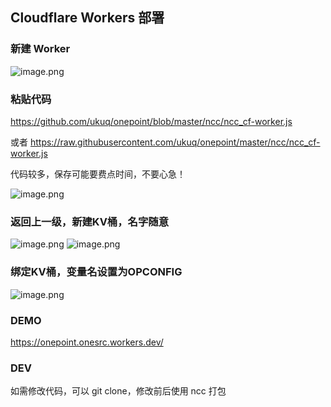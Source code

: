 ## Cloudflare Workers 部署

### 新建 Worker
![image.png](https://i.loli.net/2021/02/19/5tsTuklZUDWSIix.png)

### 粘贴代码

https://github.com/ukuq/onepoint/blob/master/ncc/ncc_cf-worker.js

或者 https://raw.githubusercontent.com/ukuq/onepoint/master/ncc/ncc_cf-worker.js

代码较多，保存可能要费点时间，不要心急！

![image.png](https://i.loli.net/2021/02/19/92xyFLK5dOrWk4s.png)

### 返回上一级，新建KV桶，名字随意

![image.png](https://i.loli.net/2021/02/19/Ep2rmbQN9y1TFDI.png)
![image.png](https://i.loli.net/2021/02/19/WfnypotgmCHuPqh.png)

### 绑定KV桶，变量名设置为OPCONFIG

![image.png](https://i.loli.net/2021/02/19/W6MOmlRYTi53oQZ.png)

### DEMO

https://onepoint.onesrc.workers.dev/

### DEV

如需修改代码，可以 git clone，修改前后使用 ncc 打包


